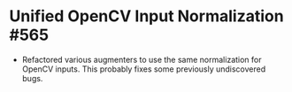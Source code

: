# Unified OpenCV Input Normalization #565

* Refactored various augmenters to use the same normalization for OpenCV
  inputs. This probably fixes some previously undiscovered bugs.
